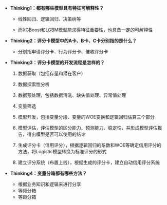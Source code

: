 * **Thinking1：都有哪些模型具有特征可解释性？**

  * 线性回归、逻辑回归、决策树等

  * 而XGBoost和LGBM模型能求得特征重要性，也具备一定的可解释性

    

* **Thinking2：评分卡模型中的A卡、B卡、C卡分别指的是什么？**

  * 分别指申请评分卡、行为评分卡、催收评分卡

    

* **Thinking3：评分卡模型的开发流程是怎样的？**

  1. 数据获取（包括存量和潜在客户）

  2. 数据探索性分析

  3. 数据预处理，包括数据清洗、缺失值处理、异常值处理

  4. 变量筛选

  5. 模型开发，包括变量分段、变量的WOE变换和逻辑回归估算三个部分

  6. 模型评估，评估模型的区分能力、预测能力、稳定性，并形成模型评估报告，得出模型是否可以使用的结论

  7. 生成评分卡（信用评分），根据逻辑回归的系数和WOE等确定信用评分的方法，将Logistic模型转换为标准评分的形式

  8. 建立评分系统（布置上线），根据生成的评分卡，建立自动信用评分系统

     

* **Thinking4：变量分箱都有哪些方法？**

  * 根据业务知识和逻辑来进行分享
  * 等频分箱
  * 等距分箱